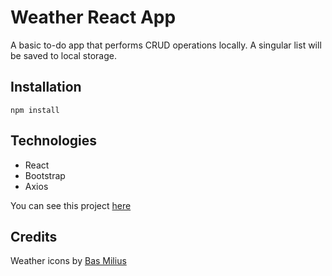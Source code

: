 # Weather React App

A basic to-do app that performs CRUD operations locally. A singular list will be saved to local storage.

## Installation

```
npm install
```

## Technologies

- React
- Bootstrap
- Axios

You can see this project [here](https://objective-wright-d258e7.netlify.app/)

## Credits

Weather icons by [Bas Milius](https://github.com/basmilius/weather-icons)
